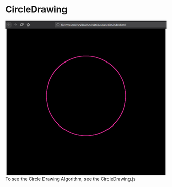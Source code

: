 # CircleDrawing
![Output](CircleDrawing.PNG?raw=true "CircleDrawing")
To see the Circle Drawing Algorithm, see the CircleDrawing.js
